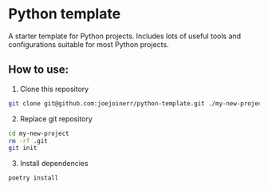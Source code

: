 # Python template

A starter template for Python projects. Includes lots of useful tools and configurations suitable for most Python 
projects.

## How to use:

1. Clone this repository

```bash
git clone git@github.com:joejoinerr/python-template.git ./my-new-project
```

2. Replace git repository

```bash
cd my-new-project
rm -rf .git
git init
```

3. Install dependencies

```bash
poetry install
```
